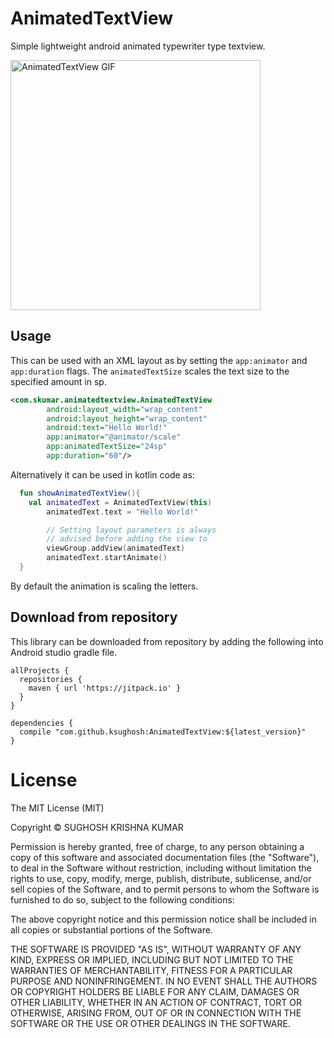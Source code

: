 # AnimatedTextView
Simple lightweight android animated typewriter type textview.

<img src = "https://media.giphy.com/media/xUn3Cke9qyJzSIpaus/giphy.gif" alt = "AnimatedTextView GIF" width = "400" />    

## Usage
This can be used with an XML layout as by setting the `app:animator` and `app:duration` flags. The `animatedTextSize` scales the text size to the specified amount in sp.
``` xml
<com.skumar.animatedtextview.AnimatedTextView
        android:layout_width="wrap_content"
        android:layout_height="wrap_content"
        android:text="Hello World!"
        app:animator="@animator/scale"
        app:animatedTextSize="24sp"
        app:duration="60"/>
```
Alternatively it can be used in kotlin code as:

```kotlin
  fun showAnimatedTextView(){
    val animatedText = AnimatedTextView(this)
        animatedText.text = "Hello World!"

        // Setting layout parameters is always
        // advised before adding the view to
        viewGroup.addView(animatedText)
        animatedText.startAnimate()
  }
```
By default the animation is scaling the letters.

## Download from repository
This library can be downloaded from repository by adding the following into Android studio gradle file.
```
allProjects {
  repositories {
    maven { url 'https://jitpack.io' }
  }
}

dependencies {
  compile "com.github.ksughosh:AnimatedTextView:${latest_version}"
}
```
# License
The MIT License (MIT)

Copyright © SUGHOSH KRISHNA KUMAR

Permission is hereby granted, free of charge, to any person obtaining a copy of this software and associated documentation files (the "Software"), to deal in the Software without restriction, including without limitation the rights to use, copy, modify, merge, publish, distribute, sublicense, and/or sell copies of the Software, and to permit persons to whom the Software is furnished to do so, subject to the following conditions:

The above copyright notice and this permission notice shall be included in all copies or substantial portions of the Software.

THE SOFTWARE IS PROVIDED "AS IS", WITHOUT WARRANTY OF ANY KIND, EXPRESS OR IMPLIED, INCLUDING BUT NOT LIMITED TO THE WARRANTIES OF MERCHANTABILITY, FITNESS FOR A PARTICULAR PURPOSE AND NONINFRINGEMENT. IN NO EVENT SHALL THE AUTHORS OR COPYRIGHT HOLDERS BE LIABLE FOR ANY CLAIM, DAMAGES OR OTHER LIABILITY, WHETHER IN AN ACTION OF CONTRACT, TORT OR OTHERWISE, ARISING FROM, OUT OF OR IN CONNECTION WITH THE SOFTWARE OR THE USE OR OTHER DEALINGS IN THE SOFTWARE.

